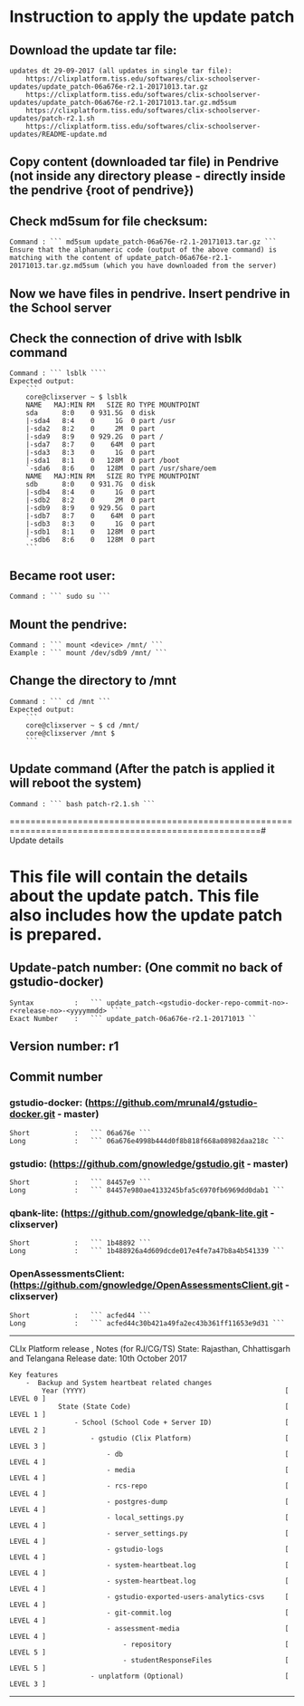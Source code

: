 # Instruction to apply the update patch

## Download the update tar file:
	
	updates dt 29-09-2017 (all updates in single tar file):
        https://clixplatform.tiss.edu/softwares/clix-schoolserver-updates/update_patch-06a676e-r2.1-20171013.tar.gz
		https://clixplatform.tiss.edu/softwares/clix-schoolserver-updates/update_patch-06a676e-r2.1-20171013.tar.gz.md5sum
		https://clixplatform.tiss.edu/softwares/clix-schoolserver-updates/patch-r2.1.sh
		https://clixplatform.tiss.edu/softwares/clix-schoolserver-updates/README-update.md


## Copy content (downloaded tar file) in Pendrive (not inside any directory please - directly inside the pendrive {root of pendrive})

## Check md5sum for file checksum:
	Command : ``` md5sum update_patch-06a676e-r2.1-20171013.tar.gz ```
    Ensure that the alphanumeric code (output of the above command) is matching with the content of update_patch-06a676e-r2.1-20171013.tar.gz.md5sum (which you have downloaded from the server)

## Now we have files in pendrive. Insert pendrive in the School server

## Check the connection of drive with lsblk command
	Command : ``` lsblk ````
	Expected output:
		```
		core@clixserver ~ $ lsblk 
		NAME   MAJ:MIN RM   SIZE RO TYPE MOUNTPOINT
		sda      8:0    0 931.5G  0 disk 
		|-sda4   8:4    0     1G  0 part /usr
		|-sda2   8:2    0     2M  0 part 
		|-sda9   8:9    0 929.2G  0 part /
		|-sda7   8:7    0    64M  0 part 
		|-sda3   8:3    0     1G  0 part 
		|-sda1   8:1    0   128M  0 part /boot
		`-sda6   8:6    0   128M  0 part /usr/share/oem
		NAME   MAJ:MIN RM   SIZE RO TYPE MOUNTPOINT
		sdb      8:0    0 931.7G  0 disk 
		|-sdb4   8:4    0     1G  0 part 
		|-sdb2   8:2    0     2M  0 part 
		|-sdb9   8:9    0 929.5G  0 part 
		|-sdb7   8:7    0    64M  0 part 
		|-sdb3   8:3    0     1G  0 part 
		|-sdb1   8:1    0   128M  0 part 
		`-sdb6   8:6    0   128M  0 part 
		```

## Became root user:
	Command : ``` sudo su ```

## Mount the pendrive:
	Command : ``` mount <device> /mnt/ ```
	Example : ``` mount /dev/sdb9 /mnt/ ```

## Change the directory to /mnt
	Command : ``` cd /mnt ```
	Expected output:
		```
		core@clixserver ~ $ cd /mnt/
		core@clixserver /mnt $ 
		```

## Update command			(After the patch is applied it will reboot the system)
	Command : ``` bash patch-r2.1.sh ```


======================================================================================================# Update details


# This file will contain the details about the update patch. This file also includes how the update patch is prepared.


## Update-patch number: (One commit no back of gstudio-docker)
	Syntax  		: 	``` update_patch-<gstudio-docker-repo-commit-no>-r<release-no>-<yyyymmdd> ```
	Exact Number 	: 	``` update_patch-06a676e-r2.1-20171013 ``

## Version number: r1

## Commit number
### gstudio-docker:			(https://github.com/mrunal4/gstudio-docker.git - master)
	Short			:	``` 06a676e ```
	Long			: 	``` 06a676e4998b444d0f8b818f668a08982daa218c ```

### gstudio:    			(https://github.com/gnowledge/gstudio.git - master)
	Short			:	``` 84457e9 ```
	Long			: 	``` 84457e980ae4133245bfa5c6970fb6969dd0dab1 ```

### qbank-lite:				(https://github.com/gnowledge/qbank-lite.git - clixserver)
	Short			:	``` 1b48892 ```
	Long			: 	``` 1b488926a4d609dcde017e4fe7a47b8a4b541339 ```

### OpenAssessmentsClient:	(https://github.com/gnowledge/OpenAssessmentsClient.git - clixserver)
	Short			:	``` acfed44 ```
	Long			: 	``` acfed44c30b421a49fa2ec43b361ff11653e9d31 ```



------------------------------------------------------------------------------------------------------

CLIx Platform release , Notes (for RJ/CG/TS)
State: Rajasthan, Chhattisgarh and Telangana 
Release date: 10th October 2017

```
Key features
    -  Backup and System heartbeat related changes
        Year (YYYY)                                                 [ LEVEL 0 ]
            State (State Code)                                      [ LEVEL 1 ]
                - School (School Code + Server ID)                  [ LEVEL 2 ]
                    - gstudio (Clix Platform)                       [ LEVEL 3 ]
                        - db                                        [ LEVEL 4 ]
                        - media                                     [ LEVEL 4 ]
                        - rcs-repo                                  [ LEVEL 4 ]
                        - postgres-dump                             [ LEVEL 4 ]
                        - local_settings.py                         [ LEVEL 4 ]
                        - server_settings.py                        [ LEVEL 4 ]
                        - gstudio-logs                              [ LEVEL 4 ]
                        - system-heartbeat.log                      [ LEVEL 4 ]
                        - system-heartbeat.log                      [ LEVEL 4 ]
                        - gstudio-exported-users-analytics-csvs     [ LEVEL 4 ]
                        - git-commit.log                            [ LEVEL 4 ]
                        - assessment-media                          [ LEVEL 4 ]
                            - repository                            [ LEVEL 5 ]
                            - studentResponseFiles                  [ LEVEL 5 ]
                    - unplatform (Optional)                         [ LEVEL 3 ]
```
------------------------------------------------------------------------------------------------------
